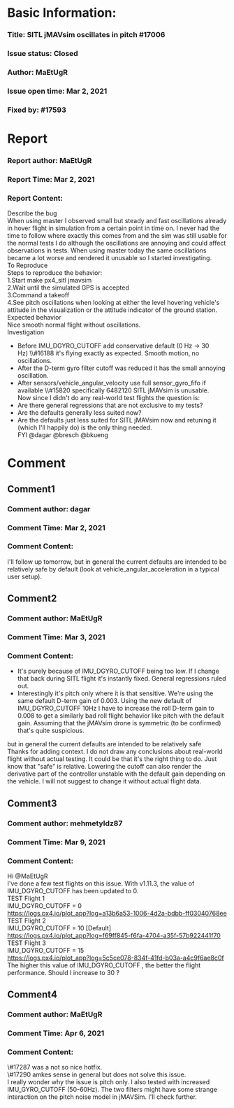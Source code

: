 # Basic Information:
### Title:  SITL jMAVsim oscillates in pitch #17006 
### Issue status: Closed
### Author: MaEtUgR
### Issue open time: Mar 2, 2021
### Fixed by: #17593
# Report
### Report author: MaEtUgR
### Report Time: Mar 2, 2021
### Report Content:   
Describe the bug    
When using master I observed small but steady and fast oscillations already in hover flight in simulation from a certain point in time on. I never had the time to follow where exactly this comes from and the sim was still usable for the normal tests I do although the oscillations are annoying and could affect observations in tests. When using master today the same oscillations became a lot worse and rendered it unusable so I started investigating.  
To Reproduce    
Steps to reproduce the behavior:  
1.Start make px4_sitl jmavsim  
2.Wait until the simulated GPS is accepted  
3.Command a takeoff  
4.See pitch oscillations when looking at either the level hovering vehicle's attitude in the visualization or the attitude indicator of the ground station.  
Expected behavior    
Nice smooth normal flight without oscillations.  
Investigation  
- Before IMU_DGYRO_CUTOFF add conservative default (0 Hz -> 30 Hz) \\\\\#16188 it's flying exactly as expected. Smooth motion, no oscillations.  
- After the D-term gyro filter cutoff was reduced it has the small annoying oscillation.  
- After sensors/vehicle_angular_velocity use full sensor_gyro_fifo if available \\\\\#15820 specifically 6482120 SITL jMAVsim is unusable.  
Now since I didn't do any real-world test flights the question is:  
- Are there general regressions that are not exclusive to my tests?  
- Are the defaults generally less suited now?  
- Are the defaults just less suited for SITL jMAVsim now and retuning it (which I'll happily do) is the only thing needed.  
FYI @dagar @bresch @bkueng  

# Comment
## Comment1
### Comment author: dagar
### Comment Time: Mar 2, 2021
### Comment Content:   
I'll follow up tomorrow, but in general the current defaults are intended to be relatively safe by default (look at vehicle_angular_acceleration in a typical user setup).  

## Comment2
### Comment author: MaEtUgR
### Comment Time: Mar 3, 2021
### Comment Content:   
- It's purely because of IMU_DGYRO_CUTOFF being too low. If I change that back during SITL flight it's instantly fixed. General regressions ruled out.  
- Interestingly it's pitch only where it is that sensitive. We're using the same default D-term gain of 0.003. Using the new default of IMU_DGYRO_CUTOFF 10Hz I have to increase the roll D-term gain to 0.008 to get a similarly bad roll flight behavior like pitch with the default gain. Assuming that the jMAVsim drone is symmetric (to be confirmed) that's quite suspicious.  
    
but in general the current defaults are intended to be relatively safe    
Thanks for adding context. I do not draw any conclusions about real-world flight without actual testing. It could be that it's the right thing to do. Just know that "safe" is relative. Lowering the cutoff can also render the derivative part of the controller unstable with the default gain depending on the vehicle. I will not suggest to change it without actual flight data.  

## Comment3
### Comment author: mehmetyldz87
### Comment Time: Mar 9, 2021
### Comment Content:   
Hi @MaEtUgR    
I've done a few test flights on this issue. With v1.11.3, the value of  IMU_DGYRO_CUTOFF  has been updated to 0.  
TEST Flight 1  
IMU_DGYRO_CUTOFF  = 0    
https://logs.px4.io/plot_app?log=a13b6a53-1006-4d2a-bdbb-ff03040768ee  
TEST Flight 2  
IMU_DGYRO_CUTOFF  = 10  [Default]    
https://logs.px4.io/plot_app?log=f69ff845-f6fa-4704-a35f-57b922441f70  
TEST Flight 3  
IMU_DGYRO_CUTOFF  = 15    
https://logs.px4.io/plot_app?log=5c5ce078-834f-41fd-b03a-a4c9f6ae8c0f  
The higher this value of IMU_DGYRO_CUTOFF , the better the flight performance. Should I increase to 30 ?  

## Comment4
### Comment author: MaEtUgR
### Comment Time: Apr 6, 2021
### Comment Content:   
\\\#17287 was a not so nice hotfix.    
\\\#17290 amkes sense in general but does not solve this issue.    
I really wonder why the issue is pitch only. I also tested with increased IMU_GYRO_CUTOFF (50-60Hz). The two filters might have some strange interaction on the pitch noise model in jMAVSim. I'll check further.  
